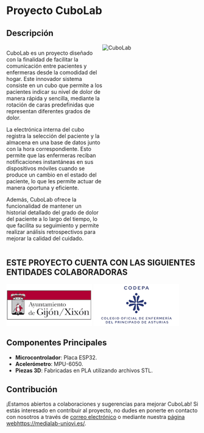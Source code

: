 # Proyecto CuboLab

## Descripción

<div style="display: flex;">
    <div style="flex: 1;">
        <p>CuboLab es un proyecto diseñado con la finalidad de facilitar la comunicación entre pacientes y enfermeras desde la comodidad del hogar. Este innovador sistema consiste en un cubo que permite a los pacientes indicar su nivel de dolor de manera rápida y sencilla, mediante la rotación de caras predefinidas que representan diferentes grados de dolor.

La electrónica interna del cubo registra la selección del paciente y la almacena en una base de datos junto con la hora correspondiente. Esto permite que las enfermeras reciban notificaciones instantáneas en sus dispositivos móviles cuando se produce un cambio en el estado del paciente, lo que les permite actuar de manera oportuna y eficiente.

Además, CuboLab ofrece la funcionalidad de mantener un historial detallado del grado de dolor del paciente a lo largo del tiempo, lo que facilita su seguimiento y permite realizar análisis retrospectivos para mejorar la calidad del cuidado.
</p>
    </div>
    <div style="flex: 1;">
        <img src="https://github.com/MediaLabUniovi/CuboLab/blob/master/pics/cubolab.jpg" alt="CuboLab" width="300"/>
    </div>
</div>



## ESTE PROYECTO CUENTA CON LAS SIGUIENTES ENTIDADES COLABORADORAS
![Ayto Gijón](pics/gijon.png)
![Codepa](pics/codepa.png)

## Componentes Principales
- **Microcontrolador**: Placa ESP32.
- **Acelerómetro**: MPU-6050.
- **Piezas 3D**: Fabricadas en PLA utilizando archivos STL.

## Contribución
¡Estamos abiertos a colaboraciones y sugerencias para mejorar CuboLab! Si estás interesado en contribuir al proyecto, no dudes en ponerte en contacto con nosotros a través de [correo electrónico](mailto:medialab@uniovi.es) o mediante nuestra [página web](https://medialab-uniovi.es/)https://medialab-uniovi.es/.



